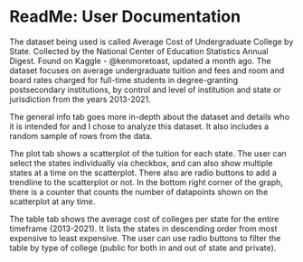 # ReadMe: User Documentation

The dataset being used is called Average Cost of Undergraduate College by State. Collected by the National Center of Education Statistics Annual Digest. Found on Kaggle - @kenmoretoast, updated a month ago. The dataset focuses on average undergraduate tuition and fees and room and board rates charged for full-time students in degree-granting postsecondary institutions, by control and level of institution and state or jurisdiction from the years 2013-2021.

The general info tab goes more in-depth about the dataset and details who it is intended for and I chose to analyze this dataset. It also
includes a random sample of rows from the data.

The plot tab shows a scatterplot of the tuition for each state. The user can select the states individually via checkbox, and can also
show multiple states at a time on the scatterplot. There also are radio buttons to add a trendline to the scatterplot or not. In the
bottom right corner of the graph, there is a counter that counts the number of datapoints shown on the scatterplot at any time.

The table tab shows the average cost of colleges per state for the entire timeframe (2013-2021). It lists the states in descending
order from most expensive to least expensive. The user can use radio buttons to filter the table by type of college (public for both in and out of state and private).